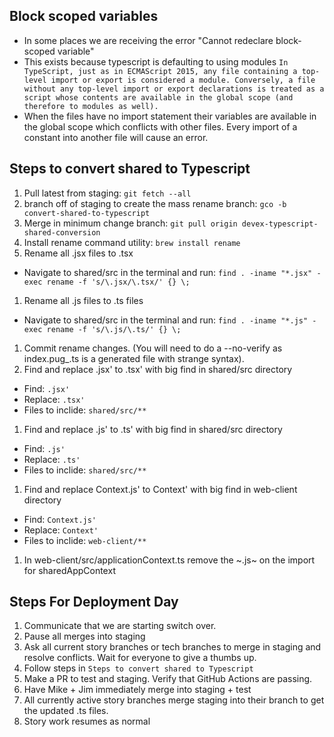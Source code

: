 ## Block scoped variables
- In some places we are receiving the error "Cannot redeclare block-scoped variable"
- This exists because typescript is defaulting to using modules
  ```In TypeScript, just as in ECMAScript 2015, any file containing a top-level import or export is considered a module. Conversely, a file without any top-level import or export declarations is treated as a script whose contents are available in the global scope (and therefore to modules as well). ```
- When the files have no import statement their variables are available in the global scope which conflicts with other files. Every import of a constant into another file will cause an error.



## Steps to convert shared to Typescript
1. Pull latest from staging: ```git fetch --all```
1. branch off of staging to create the mass rename branch: ```gco -b convert-shared-to-typescript```
1. Merge in minimum change branch: ```git pull origin devex-typescript-shared-conversion```
1. Install rename command utility: ```brew install rename```
1. Rename all .jsx files to .tsx 
  - Navigate to shared/src in the terminal and run: ```find . -iname "*.jsx" -exec rename -f 's/\.jsx/\.tsx/' {} \;```
1. Rename all .js files to .ts files
  - Navigate to shared/src in the terminal and run: ```find . -iname "*.js" -exec rename -f 's/\.js/\.ts/' {} \;```
1. Commit rename changes. (You will need to do a --no-verify as index.pug_.ts is a generated file with strange syntax).
1. Find and replace .jsx' to .tsx' with big find in shared/src directory
  - Find: ``` .jsx' ```
  - Replace: ``` .tsx' ```
  - Files to inclide: ```shared/src/**```
1. Find and replace .js' to .ts' with big find in shared/src directory
  - Find: ``` .js' ```
  - Replace: ``` .ts' ```
  - Files to inclide: ```shared/src/**```
1. Find and replace Context.js' to Context' with big find in web-client directory
  - Find: ```Context.js'```
  - Replace: ```Context'```
  - Files to inclide: ```web-client/**```
1. In web-client/src/applicationContext.ts remove the ~.js~ on the import for sharedAppContext

## Steps For Deployment Day
1. Communicate that we are starting switch over.
1. Pause all merges into staging
1. Ask all current story branches or tech branches to merge in staging and resolve conflicts. Wait for everyone to give a thumbs up.
1. Follow steps in ```Steps to convert shared to Typescript```
1. Make a PR to test and staging. Verify that GitHub Actions are passing.
1. Have Mike + Jim immediately merge into staging + test
1. All currently active story branches merge staging into their branch to get the updated .ts files.
1. Story work resumes as normal